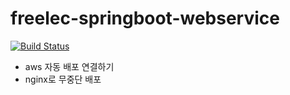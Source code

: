 # freelec-springboot-webservice 
[![Build Status](https://app.travis-ci.com/kihwankim/freelec-springboot-webservice.svg?branch=master)](https://app.travis-ci.com/kihwankim/freelec-springboot-webservice)

- aws 자동 배포 연결하기
- nginx로 무중단 배포
